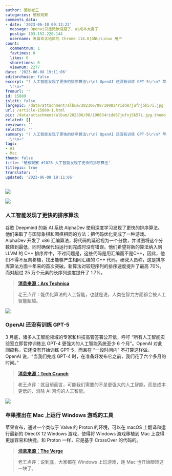 ```yaml
---
author: 硬核老王
categories: 硬核观察
comments_data:
- date: '2023-06-10 09:13:23'
  message: Openai只是微軟沒錢了，ai成本太高了
  postip: 103.152.220.144
  username: 来自亚太地区的 Chrome 114.0|GNU/Linux 用户
count:
  commentnum: 1
  favtimes: 0
  likes: 0
  sharetimes: 0
  viewnum: 2277
date: '2023-06-08 19:11:06'
editorchoice: false
excerpt: "? 人工智能发现了更快的排序算法\r\n? OpenAI 还没有训练 GPT-5\r\n? 苹果推出在 Mac 上运行 Windows 游戏的工具\r\n»
  \r\n»"
fromurl: ''
id: 15889
islctt: false
largepic: /data/attachment/album/202306/08/190834ridd87jufnj5k57i.jpg
url: /article-15889-1.html
pic: /data/attachment/album/202306/08/190834ridd87jufnj5k57i.jpg.thumb.jpg
related: []
reviewer: ''
selector: ''
summary: "? 人工智能发现了更快的排序算法\r\n? OpenAI 还没有训练 GPT-5\r\n? 苹果推出在 Mac 上运行 Windows 游戏的工具\r\n»
  \r\n»"
tags:
- AI
- Mac
thumb: false
title: '硬核观察 #1026 人工智能发现了更快的排序算法'
titlepic: true
translator: ''
updated: '2023-06-08 19:11:06'
---
```


![](/data/attachment/album/202306/08/190834ridd87jufnj5k57i.jpg)


![](/data/attachment/album/202306/08/190847fc1dcx111nzeceqk.jpg)


### 人工智能发现了更快的排序算法


谷歌 Deepmind 的新 AI 系统 AlphaDev 使用深度学习发现了更快的排序算法。他们采取了与国际象棋和围棋相同的方法：把代码优化变成了一种游戏。AlphaDev 开发了 x86 汇编算法，将代码的延迟视为一个分数，并试图将这个分数降到最低，同时确保代码运行到完成时没有错误。他们希望将新的算法纳入到 LLVM 的 C++ 排序库中，不过问题是，这些代码是用汇编而不是C++，因此，他们不得不反向移植，找出能够产生相同汇编的 C++ 代码。研究人员称，这是排序库算法方面十年来的首次突破。新算法对较短序列的排序速度提升了最高 70%，而对超过 25 万个元素的长序列速度提升了 1.7%。



> 
> **[消息来源：Ars Technica](https://arstechnica.com/science/2023/06/googles-deepmind-develops-a-system-that-writes-efficient-algorithms/)**
> 
> 
> 



> 
> 老王点评：能优化算法的人工智能，也就是说，人类在智力方面都会被人工智能超越。
> 
> 
> 


![](/data/attachment/album/202306/08/190905goi34aopx4em0bta.jpg)


### OpenAI 还没有训练 GPT-5


3 月底，诸多人工智能领域的专家和科技高管签署公开信，呼吁 “所有人工智能实验室立即暂停训练比 GPT-4 更强大的人工智能系统至少 6 个月”。OpenAI 对此回应称，它还没有开始训练 GPT-5，而且在 “一段时间内” 不打算这样做。OpenAI 说，“当我们完成 GPT-4 时，在准备好发布它之前，我们花了六个多月的时间。”



> 
> **[消息来源：Tech Crunch](https://techcrunch.com/2023/06/07/openai-gpt5-sam-altman/)**
> 
> 
> 



> 
> 老王点评：就目前而言，可能我们需要的不是更强大的人工智能，而是成本更低的、消除 AI 鸿沟的人工智能。
> 
> 
> 


![](/data/attachment/album/202306/08/191044huizsq9si3sx3q3s.jpg)


### 苹果推出在 Mac 上运行 Windows 游戏的工具


苹果宣布，通过一个类似于 Valve 的 Proton 的环境，可以在 macOS 上翻译和运行最新的 DirectX 12 Windows 游戏，使得将 Windows 游戏移植到 Mac 上变得更加容易和快捷。和 Proton 一样，它是基于 CrossOver 的代码的。



> 
> **[消息来源：The Verge](https://www.theverge.com/2023/6/7/23752164/apple-mac-gaming-game-porting-toolkit-windows-games-macos)**
> 
> 
> 



> 
> 老王点评：说到底，大家都在 Windows 上玩游戏，连 Mac 也开始眼馋这一块了。
> 
> 
>